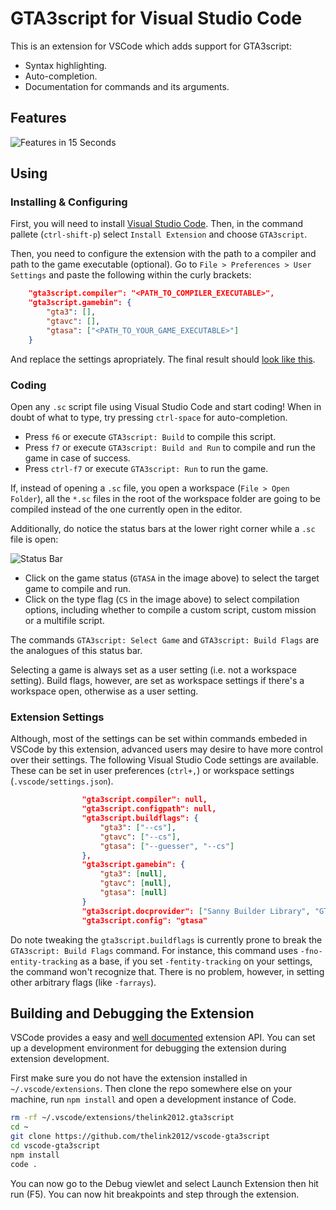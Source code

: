 # GTA3script for Visual Studio Code

This is an extension for VSCode which adds support for GTA3script:
 
 + Syntax highlighting.
 + Auto-completion.
 + Documentation for commands and its arguments.

## Features

![Features in 15 Seconds](https://i.imgur.com/4pAZhGC.gif)

## Using

### Installing & Configuring

First, you will need to install [Visual Studio Code](https://code.visualstudio.com/). Then, in the command pallete (`ctrl-shift-p`) select `Install Extension` and choose `GTA3script`.

Then, you need to configure the extension with the path to a compiler and path to the game executable (optional). Go to `File > Preferences > User Settings` and paste the following within the curly brackets:

```json
    "gta3script.compiler": "<PATH_TO_COMPILER_EXECUTABLE>",
    "gta3script.gamebin": {
        "gta3": [],
        "gtavc": [],
        "gtasa": ["<PATH_TO_YOUR_GAME_EXECUTABLE>"]
    }
```

And replace the settings apropriately. The final result should [look like this](https://i.imgur.com/6Sdfx2q.png).

### Coding

Open any `.sc` script file using Visual Studio Code and start coding! When in doubt of what to type, try pressing `ctrl-space` for auto-completion.

 + Press `f6` or execute `GTA3script: Build` to compile this script.
 + Press `f7` or execute `GTA3script: Build and Run` to compile and run the game in case of success.
 + Press `ctrl-f7` or execute `GTA3script: Run` to run the game.

If, instead of opening a `.sc` file, you open a workspace (`File > Open Folder`), all the `*.sc` files in the root of the workspace folder are going to be compiled instead of the one currently open in the editor.

Additionally, do notice the status bars at the lower right corner while a `.sc` file is open:

![Status Bar](https://i.imgur.com/nYSdJuo.png)

 + Click on the game status (`GTASA` in the image above) to select the target game to compile and run.
 + Click on the type flag (`CS` in the image above) to select compilation options, including whether to compile a custom script, custom mission or a multifile script.

The commands `GTA3script: Select Game` and `GTA3script: Build Flags` are the analogues of this status bar.

Selecting a game is always set as a user setting (i.e. not a workspace setting). Build flags, however, are set as workspace settings if there's a workspace open, otherwise as a user setting.

### Extension Settings

Although, most of the settings can be set within commands embeded in VSCode by this extension, advanced users may desire to have more control over their settings. The following Visual Studio Code settings are available. These can be set in user preferences (`ctrl+,`) or workspace settings (`.vscode/settings.json`).

```json
                "gta3script.compiler": null,
                "gta3script.configpath": null,
                "gta3script.buildflags": {
                    "gta3": ["--cs"],
                    "gtavc": ["--cs"],
                    "gtasa": ["--guesser", "--cs"]
                },
                "gta3script.gamebin": {
                    "gta3": [null],
                    "gtavc": [null],
                    "gtasa": [null]
                }
                "gta3script.docprovider": ["Sanny Builder Library", "GTAModding", "GTAG Opcode Database"],
                "gta3script.config": "gtasa"
```

Do note tweaking the `gta3script.buildflags` is currently prone to break the `GTA3script: Build Flags` command. For instance, this command uses `-fno-entity-tracking` as a base, if you set `-fentity-tracking` on your settings, the command won't recognize that. There is no problem, however, in setting other arbitrary flags (like `-farrays`).

## Building and Debugging the Extension

VSCode provides a easy and [well documented](https://code.visualstudio.com/Docs/extensionAPI/overview) extension API. You can set up a development environment for debugging the extension during extension development.

First make sure you do not have the extension installed in `~/.vscode/extensions`. Then clone the repo somewhere else on your machine, run `npm install` and open a development instance of Code.

```bash
rm -rf ~/.vscode/extensions/thelink2012.gta3script
cd ~
git clone https://github.com/thelink2012/vscode-gta3script
cd vscode-gta3script
npm install
code . 
```

You can now go to the Debug viewlet and select Launch Extension then hit run (F5). You can now hit breakpoints and step through the extension.
